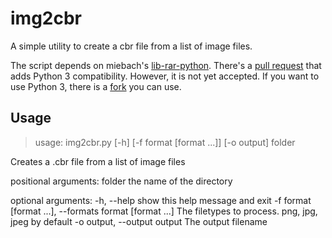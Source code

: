 img2cbr
=======

A simple utility to create a cbr file from a list of image files.

The script depends on miebach's [lib-rar-python](https://github.com/miebach/lib-rar-python). There's a [pull request](https://github.com/miebach/lib-rar-python/pull/3) that adds Python 3 compatibility. However, it is not yet accepted. If you want to use Python 3, there is a [fork](https://github.com/Alternhuman/lib-rar-python) you can use.

Usage
-----

> usage: img2cbr.py [-h] [-f format [format ...]] [-o output] folder

Creates a .cbr file from a list of image files

positional arguments:
  folder                the name of the directory

optional arguments:
  -h, --help            show this help message and exit
  -f format [format ...], --formats format [format ...]
                        The filetypes to process. png, jpg, jpeg by default
  -o output, --output output
                        The output filename

